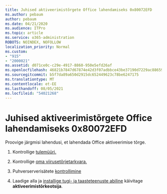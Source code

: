 ```yaml
---
title: Juhised aktiveerimistõrgete Office lahendamiseks 0x80072EFD
ms.author: pebaum
author: pebaum
ms.date: 04/21/2020
ms.audience: ITPro
ms.topic: article
ms.service: o365-administration
ROBOTS: NOINDEX, NOFOLLOW
localization_priority: Normal
ms.custom:
- "915"
- "2000021"
ms.assetid: d071ce0c-c29e-4917-8860-950e5efd26af
ms.openlocfilehash: 46821b7847d67874e42d3f07adbbce43be37190d7229ac886595d03c43cbfeb6
ms.sourcegitcommit: b5f7da89a650d2915dc652449623c78be6247175
ms.translationtype: MT
ms.contentlocale: et-EE
ms.lasthandoff: 08/05/2021
ms.locfileid: "54021268"
---
```

# <a name="steps-to-resolve-office-activation-error-0x80072efd"></a>Juhised aktiveerimistõrgete Office lahendamiseks 0x80072EFD

Proovige järgmisi lahendusi, et lahendada Office aktiveerimise tõrge.
  
1. Kontrollige [tulemüüri.](https://support.office.com/article/0d23d3c0-c19c-4b2f-9845-5344fedc4380#BKMK_CheckFirewall)

2. Kontrollige [oma viirusetõrjetarkvara.](https://support.office.com/article/0d23d3c0-c19c-4b2f-9845-5344fedc4380#BKMK_CheckAV)

3. Puhverserverisätete [kontrollimine](https://support.office.com/article/0d23d3c0-c19c-4b2f-9845-5344fedc4380#BKMK_CheckProxy)

4. Laadige alla ja [installige tugi- ja taasteteenuste abiline](https://aka.ms/SARA-OfficeActivation-Alchemy) käivitage **aktiveerimistõrkeotsija**.
